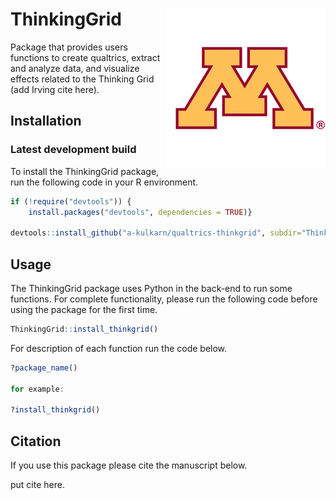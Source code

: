 # ThinkingGrid <img src="man/figures/logo.jpg" align="right" />

Package that provides users functions to create qualtrics, extract and analyze data, and visualize effects related to the Thinking Grid (add Irving cite here). 

## Installation

### Latest development build

To install the ThinkingGrid package, run the following code in your R environment. 

```r
if (!require("devtools")) {
    install.packages("devtools", dependencies = TRUE)}

devtools::install_github("a-kulkarn/qualtrics-thinkgrid", subdir="ThinkingGrid", auth_token = token, INSTALL_opts = "--install-tests")
```
## Usage

The ThinkingGrid package uses Python in the back-end to run some functions. For complete functionality, please run the following code before using the package for the first time.

```r
ThinkingGrid::install_thinkgrid()
```

For description of each function run the code below.

```r
?package_name()

for example:

?install_thinkgrid()

```

## Citation

If you use this package please cite the manuscript below.

put cite here.